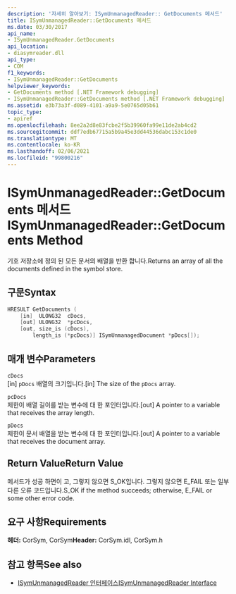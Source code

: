 ```yaml
---
description: '자세히 알아보기: ISymUnmanagedReader:: GetDocuments 메서드'
title: ISymUnmanagedReader::GetDocuments 메서드
ms.date: 03/30/2017
api_name:
- ISymUnmanagedReader.GetDocuments
api_location:
- diasymreader.dll
api_type:
- COM
f1_keywords:
- ISymUnmanagedReader::GetDocuments
helpviewer_keywords:
- GetDocuments method [.NET Framework debugging]
- ISymUnmanagedReader::GetDocuments method [.NET Framework debugging]
ms.assetid: e3b73a3f-d089-4101-a9a9-5e0765d05b61
topic_type:
- apiref
ms.openlocfilehash: 8ee2a2d8e83fcbe2f5b39960fa99e11de2ab4cd2
ms.sourcegitcommit: ddf7edb67715a5b9a45e3dd44536dabc153c1de0
ms.translationtype: MT
ms.contentlocale: ko-KR
ms.lasthandoff: 02/06/2021
ms.locfileid: "99800216"
---
```

# <a name="isymunmanagedreadergetdocuments-method"></a><span data-ttu-id="5f76e-103">ISymUnmanagedReader::GetDocuments 메서드</span><span class="sxs-lookup"><span data-stu-id="5f76e-103">ISymUnmanagedReader::GetDocuments Method</span></span>

<span data-ttu-id="5f76e-104">기호 저장소에 정의 된 모든 문서의 배열을 반환 합니다.</span><span class="sxs-lookup"><span data-stu-id="5f76e-104">Returns an array of all the documents defined in the symbol store.</span></span>  
  
## <a name="syntax"></a><span data-ttu-id="5f76e-105">구문</span><span class="sxs-lookup"><span data-stu-id="5f76e-105">Syntax</span></span>  
  
```cpp  
HRESULT GetDocuments (  
    [in]  ULONG32  cDocs,  
    [out] ULONG32  *pcDocs,  
    [out, size_is (cDocs),  
        length_is (*pcDocs)] ISymUnmanagedDocument *pDocs[]);  
```  
  
## <a name="parameters"></a><span data-ttu-id="5f76e-106">매개 변수</span><span class="sxs-lookup"><span data-stu-id="5f76e-106">Parameters</span></span>  

 `cDocs`  
 <span data-ttu-id="5f76e-107">[in] `pDocs` 배열의 크기입니다.</span><span class="sxs-lookup"><span data-stu-id="5f76e-107">[in] The size of the `pDocs` array.</span></span>  
  
 `pcDocs`  
 <span data-ttu-id="5f76e-108">제한이 배열 길이를 받는 변수에 대 한 포인터입니다.</span><span class="sxs-lookup"><span data-stu-id="5f76e-108">[out] A pointer to a variable that receives the array length.</span></span>  
  
 `pDocs`  
 <span data-ttu-id="5f76e-109">제한이 문서 배열을 받는 변수에 대 한 포인터입니다.</span><span class="sxs-lookup"><span data-stu-id="5f76e-109">[out] A pointer to a variable that receives the document array.</span></span>  
  
## <a name="return-value"></a><span data-ttu-id="5f76e-110">Return Value</span><span class="sxs-lookup"><span data-stu-id="5f76e-110">Return Value</span></span>  

 <span data-ttu-id="5f76e-111">메서드가 성공 하면이 고, 그렇지 않으면 S_OK입니다. 그렇지 않으면 E_FAIL 또는 일부 다른 오류 코드입니다.</span><span class="sxs-lookup"><span data-stu-id="5f76e-111">S_OK if the method succeeds; otherwise, E_FAIL or some other error code.</span></span>  
  
## <a name="requirements"></a><span data-ttu-id="5f76e-112">요구 사항</span><span class="sxs-lookup"><span data-stu-id="5f76e-112">Requirements</span></span>  

 <span data-ttu-id="5f76e-113">**헤더:** CorSym, CorSym</span><span class="sxs-lookup"><span data-stu-id="5f76e-113">**Header:** CorSym.idl, CorSym.h</span></span>  
  
## <a name="see-also"></a><span data-ttu-id="5f76e-114">참고 항목</span><span class="sxs-lookup"><span data-stu-id="5f76e-114">See also</span></span>

- [<span data-ttu-id="5f76e-115">ISymUnmanagedReader 인터페이스</span><span class="sxs-lookup"><span data-stu-id="5f76e-115">ISymUnmanagedReader Interface</span></span>](isymunmanagedreader-interface.md)
